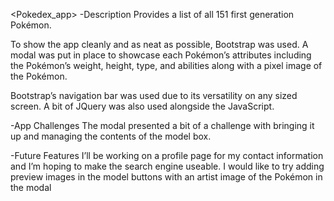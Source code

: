 <Pokedex_app>
-Description
Provides a list of all 151 first generation Pokémon.

To show the app cleanly and as neat as possible, Bootstrap was used. A modal was put in place to showcase each Pokémon’s attributes including the Pokémon’s weight, height, type, and abilities along with a pixel image of the Pokémon.

Bootstrap’s navigation bar was used due to its versatility on any sized screen. A bit of JQuery was also used alongside the JavaScript.

-App Challenges
The modal presented a bit of a challenge with bringing it up and managing the contents of the model box.

-Future Features
I’ll be working on a profile page for my contact information and I’m hoping to make the search engine useable. I would like to try adding preview images in the model buttons with an artist image of the Pokémon in the modal
